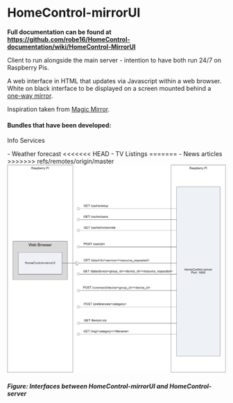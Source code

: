 # HomeControl-mirrorUI

<strong>Full documentation can be found at https://github.com/robe16/HomeControl-documentation/wiki/HomeControl-MirrorUI</strong>

Client to run alongside the main server - intention to have both run 24/7 on Raspberry Pis.

A web interface in HTML that updates via Javascript within a web browser. White on black interface to be displayed on a screen mounted behind a <a href="https://en.wikipedia.org/wiki/One-way_mirror">one-way mirror</a>.

Inspiration taken from <a href="https://magicmirror.builders/">Magic Mirror</a>.

<h4>Bundles that have been developed:</h4>
<p>Info Services</p>
- Weather forecast
<<<<<<< HEAD
- TV Listings
=======
- News articles
>>>>>>> refs/remotes/origin/master

<img src="https://github.com/robe16/HomeControl-documentation/blob/master/images/interfaces/img_interfaces_mirrorui-server.jpg">
<h5>Figure: Interfaces between HomeControl-mirrorUI and HomeControl-server</h5>
